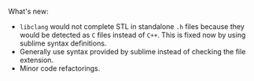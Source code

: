 What's new:

- `libclang` would not complete STL in standalone `.h` files because they would
  be detected as `C` files instead of `C++`. This is fixed now by using sublime
  syntax definitions.
- Generally use syntax provided by sublime instead of checking the file
  extension.
- Minor code refactorings.
